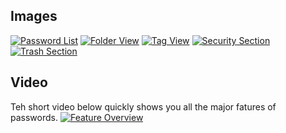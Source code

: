 ## Images
[![Password List](https://raw.githubusercontent.com/wiki/marius-wieschollek/passwords/_files/Gallery/_previews/01-section-all.png)](https://raw.githubusercontent.com/wiki/marius-wieschollek/passwords/_files/Gallery/01-section-all.png)
[![Folder View](https://raw.githubusercontent.com/wiki/marius-wieschollek/passwords/_files/Gallery/_previews/02-section-folders.png)](https://raw.githubusercontent.com/wiki/marius-wieschollek/passwords/_files/Gallery/02-section-folders.png)
[![Tag View](https://raw.githubusercontent.com/wiki/marius-wieschollek/passwords/_files/Gallery/_previews/03-section-tags.png)](https://raw.githubusercontent.com/wiki/marius-wieschollek/passwords/_files/Gallery/03-section-tags.png)
[![Security Section](https://raw.githubusercontent.com/wiki/marius-wieschollek/passwords/_files/Gallery/_previews/04-section-security.png)](https://raw.githubusercontent.com/wiki/marius-wieschollek/passwords/_files/Gallery/04-section-security.png)
[![Trash Section](https://raw.githubusercontent.com/wiki/marius-wieschollek/passwords/_files/Gallery/_previews/05-section-trash.png)](https://raw.githubusercontent.com/wiki/marius-wieschollek/passwords/_files/Gallery/05-section-trash.png)


## Video
Teh short video below quickly shows you all the major fatures of passwords.
[![Feature Overview](https://raw.githubusercontent.com/wiki/marius-wieschollek/passwords/_files/Gallery/_previews/feature-overview.gif)](https://raw.githubusercontent.com/wiki/marius-wieschollek/passwords/_files/Gallery/feature-overview.mp4)